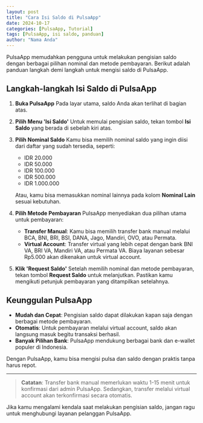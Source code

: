```yaml
---
layout: post
title: "Cara Isi Saldo di PulsaApp"
date: 2024-10-17
categories: [PulsaApp, Tutorial]
tags: [PulsaApp, isi saldo, panduan]
author: "Nama Anda"
---
```


PulsaApp memudahkan pengguna untuk melakukan pengisian saldo dengan berbagai pilihan nominal dan metode pembayaran. Berikut adalah panduan langkah demi langkah untuk mengisi saldo di PulsaApp.

## Langkah-langkah Isi Saldo di PulsaApp

1. **Buka PulsaApp**
   Pada layar utama, saldo Anda akan terlihat di bagian atas.

2. **Pilih Menu 'Isi Saldo'**
   Untuk memulai pengisian saldo, tekan tombol **Isi Saldo** yang berada di sebelah kiri atas.

3. **Pilih Nominal Saldo**
   Kamu bisa memilih nominal saldo yang ingin diisi dari daftar yang sudah tersedia, seperti:
   - IDR 20.000
   - IDR 50.000
   - IDR 100.000
   - IDR 500.000
   - IDR 1.000.000

   Atau, kamu bisa memasukkan nominal lainnya pada kolom **Nominal Lain** sesuai kebutuhan.

4. **Pilih Metode Pembayaran**
   PulsaApp menyediakan dua pilihan utama untuk pembayaran:
   - **Transfer Manual**: Kamu bisa memilih transfer bank manual melalui BCA, BNI, BRI, BSI, DANA, Jago, Mandiri, OVO, atau Permata.
   - **Virtual Account**: Transfer virtual yang lebih cepat dengan bank BNI VA, BRI VA, Mandiri VA, atau Permata VA. Biaya layanan sebesar Rp5.000 akan dikenakan untuk virtual account.

5. **Klik 'Request Saldo'**
   Setelah memilih nominal dan metode pembayaran, tekan tombol **Request Saldo** untuk melanjutkan. Pastikan kamu mengikuti petunjuk pembayaran yang ditampilkan setelahnya.

## Keunggulan PulsaApp

- **Mudah dan Cepat**: Pengisian saldo dapat dilakukan kapan saja dengan berbagai metode pembayaran.
- **Otomatis**: Untuk pembayaran melalui virtual account, saldo akan langsung masuk begitu transaksi berhasil.
- **Banyak Pilihan Bank**: PulsaApp mendukung berbagai bank dan e-wallet populer di Indonesia.

Dengan PulsaApp, kamu bisa mengisi pulsa dan saldo dengan praktis tanpa harus repot. 

---

> **Catatan**: Transfer bank manual memerlukan waktu 1-15 menit untuk konfirmasi dari admin PulsaApp. Sedangkan, transfer melalui virtual account akan terkonfirmasi secara otomatis.

Jika kamu mengalami kendala saat melakukan pengisian saldo, jangan ragu untuk menghubungi layanan pelanggan PulsaApp.